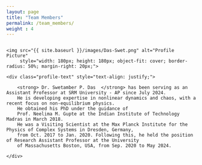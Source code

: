 ```yaml
---
layout: page
title: "Team Members"
permalink: /team_members/
weight : 4
---
```


<div class="profile-container" style="display: flex; align-items: flex-start;">

    <img src="{{ site.baseurl }}/images/Das-Swet.png" alt="Profile Picture"
         style="width: 180px; height: 180px; object-fit: cover; border-radius: 50%; margin-right: 20px;">

    <div class="profile-text" style="text-align: justify;">

        <strong> Dr. Swetamber P. Das  </strong> has been serving as an Assistant Professor at SRM University - AP since July 2024.
        He is developing expertise in nonlinear dynamics and chaos, with a recent focus on non-equilibrium physics.
        He obtained his PhD under the guidance of
        Prof. Neelima M. Gupte at the Indian Institute of Technology Madras in March 2018.
        He was a Visiting Scientist at the Max Planck Institute for the Physics of Complex Systems in Dresden, Germany,
        from Oct. 2017 to Jan. 2020. Following this, he held the position of Research Assistant Professor at the University
        of Massachusetts Boston, USA, from Sep. 2020 to May 2024.

    </div>

</div>


